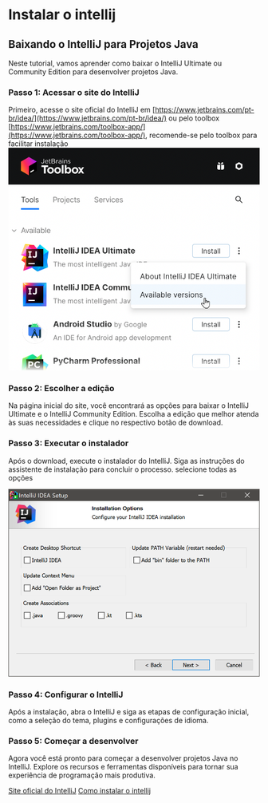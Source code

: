 # Instalar o intellij

## Baixando o IntelliJ para Projetos Java

Neste tutorial, vamos aprender como baixar o IntelliJ Ultimate ou Community Edition para desenvolver projetos Java.

### Passo 1: Acessar o site do IntelliJ

Primeiro, acesse o site oficial do IntelliJ em [https://www.jetbrains.com/pt-br/idea/](https://www.jetbrains.com/pt-br/idea/)
ou pelo toolbox [https://www.jetbrains.com/toolbox-app/](https://www.jetbrains.com/toolbox-app/), recomende-se pelo toolbox para facilitar instalação ![intellij-toolbox](../../images/intellij-toolbox.png)

### Passo 2: Escolher a edição

Na página inicial do site, você encontrará as opções para baixar o IntelliJ Ultimate e o IntelliJ Community Edition. Escolha a edição que melhor atenda às suas necessidades e clique no respectivo botão de download.

### Passo 3: Executar o instalador

Após o download, execute o instalador do IntelliJ. Siga as instruções do assistente de instalação para concluir o processo.
selecione todas as opções

![alt text](../../images/options-intellij-intall.png)

### Passo 4: Configurar o IntelliJ

Após a instalação, abra o IntelliJ e siga as etapas de configuração inicial, como a seleção do tema, plugins e configurações de idioma.

### Passo 5: Começar a desenvolver

Agora você está pronto para começar a desenvolver projetos Java no IntelliJ. Explore os recursos e ferramentas disponíveis para tornar sua experiência de programação mais produtiva.

<seealso>
    <category ref="wrs">
     <a href="https://www.jetbrains.com/idea/download/?section=mac">Site oficial do IntelliJ</a>
     <a href="https://www.jetbrains.com/help/idea/installation-guide.html">Como instalar o intellij</a>
    </category>
</seealso>
